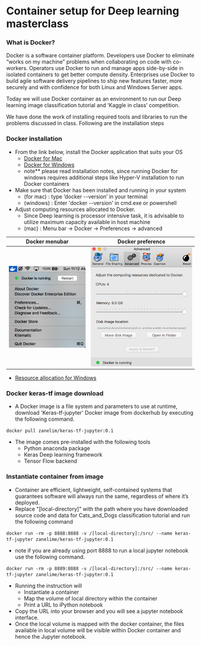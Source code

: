 # Container setup for Deep learning masterclass

### What is Docker?

Docker is a  software container platform. Developers use Docker to eliminate “works on my machine” problems when collaborating on code with co-workers. Operators use Docker to run and manage apps side-by-side in isolated containers to get better compute density. Enterprises use Docker to build agile software delivery pipelines to ship new features faster, more securely and with confidence for both Linux and Windows Server apps.

Today we will use Docker container  as an environment to run our Deep learning  image classification tutorial and ‘Kaggle in class’ competition.

We have done the work of installing required tools and libraries to run the problems discussed in class. Following are the installation steps

### Docker installation 
* From the link below, install the Docker application that suits your OS
	* [Docker for Mac](https://docs.docker.com/docker-for-mac/install/#install-and-run-docker-for-mac)
	* [Docker for Windows](https://docs.docker.com/docker-for-windows/install/)
	* note** please read installation notes, since running Docker for windows requires additional steps like Hyper-V installation to run Docker containers
* Make sure that Docker has been installed and running in your system
	* (for mac) : type ‘docker --version’ in your terminal
	* (windows) : Enter 'docker --version' in cmd.exe or powershell
* Adjust computing resources allocated to Docker.
	* Since Deep learning is processor intensive task, it is advisable to utilize maximum capacity available in host machine
	* (mac) : Menu bar -> Docker -> Preferences -> advanced

Docker menubar           |  Docker preference
:-------------------------:|:-------------------------:
![Check in readme images](/readme_images/menubar-docker.png?raw=true "docker menubar") |![Check in readme images](/readme_images/docker-preference.png?raw=true "Docker preference")
* [Resource allocation for Windows](https://docs.docker.com/docker-for-windows/#shared-drives) 


### Docker keras-tf image download
* A Docker image is a file system and parameters to use at runtime, download 'Keras-tf-jupyter' Docker image from dockerhub by executing the following command.

```
docker pull zanelim/keras-tf-jupyter:0.1
```
* The image comes pre-installed with the following tools
	* Python anaconda package 
	* Keras Deep learning framework
	* Tensor Flow backend

### Instantiate container from image
* Container are efficient, lightweight, self-contained systems that guarantees software will always run the same, regardless of where it’s deployed.
* Replace "[local-directory]" with the path where you have downloaded source code and data for Cats_and_Dogs classification tutorial and run the following command

```
docker run -rm -p 8888:8888 -v /[local-directory]:/src/ --name keras-tf-jupyter zanelime/keras-tf-jupyter:0.1
```
* note if you are already using port 8888 to run a local jupyter notebook use the following command.
```
docker run -rm -p 8889:8888 -v /[local-directory]:/src/ --name keras-tf-jupyter zanelime/keras-tf-jupyter:0.1
```
* Running the instruction will 
	* Instantiate a container
	* Map the volume of local directory within the container 
	* Print a URL to iPython notebook
* Copy the URL into your browser and you will see a jupyter notebook interface.
* Once the local volume is mapped with the docker container, the files available in local volume will be visible within Docker container and hence the Jupyter notebook.